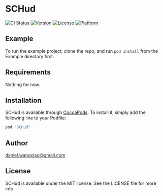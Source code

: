 # SCHud

[![CI Status](http://img.shields.io/travis/daniel.wangxiao@gmail.com/SCHud.svg?style=flat)](https://travis-ci.org/daniel.wangxiao@gmail.com/SCHud)
[![Version](https://img.shields.io/cocoapods/v/SCHud.svg?style=flat)](http://cocoapods.org/pods/SCHud)
[![License](https://img.shields.io/cocoapods/l/SCHud.svg?style=flat)](http://cocoapods.org/pods/SCHud)
[![Platform](https://img.shields.io/cocoapods/p/SCHud.svg?style=flat)](http://cocoapods.org/pods/SCHud)

## Example

To run the example project, clone the repo, and run `pod install` from the Example directory first.

## Requirements
Nothing for now.

## Installation

SCHud is available through [CocoaPods](http://cocoapods.org). To install
it, simply add the following line to your Podfile:

```ruby
pod "SCHud"
```

## Author

daniel.wangxiao@gmail.com

## License

SCHud is available under the MIT license. See the LICENSE file for more info.
